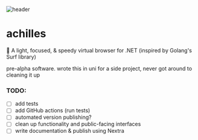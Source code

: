 ![header](https://user-images.githubusercontent.com/15032956/174487623-2401c869-4fc1-436f-9c96-4bd5b41b8f82.png)

# achilles
🌿 A light, focused, &amp; speedy virtual browser for .NET (inspired by Golang's Surf library)

pre-alpha software. wrote this in uni for a side project, never got around to cleaning it up

### TODO:
- [ ] add tests
- [ ] add GitHub actions (run tests)
- [ ] automated version publishing?
- [ ] clean up functionality and public-facing interfaces
- [ ] write documentation & publish using Nextra
